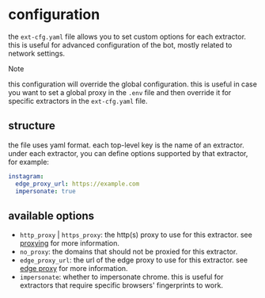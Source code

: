 # configuration
the `ext-cfg.yaml` file allows you to set custom options for each extractor. this is useful for advanced configuration of the bot, mostly related to network settings.
> [!NOTE]
> this configuration will override the global configuration. this is useful in case you want to set a global proxy in the `.env` file and then override it for specific extractors in the `ext-cfg.yaml` file.

## structure
the file uses yaml format. each top-level key is the name of an extractor. under each extractor, you can define options supported by that extractor, for example:
```yaml
instagram:
  edge_proxy_url: https://example.com
  impersonate: true
```

## available options
* `http_proxy` | `https_proxy`: the http(s) proxy to use for this extractor. see [proxying](README.md#proxying) for more information.
* `no_proxy`: the domains that should not be proxied for this extractor. 
* `edge_proxy_url`: the url of the edge proxy to use for this extractor. see [edge proxy](EDGEPROXY.md) for more information.
* `impersonate`: whether to impersonate chrome. this is useful for extractors that require specific browsers' fingerprints to work.